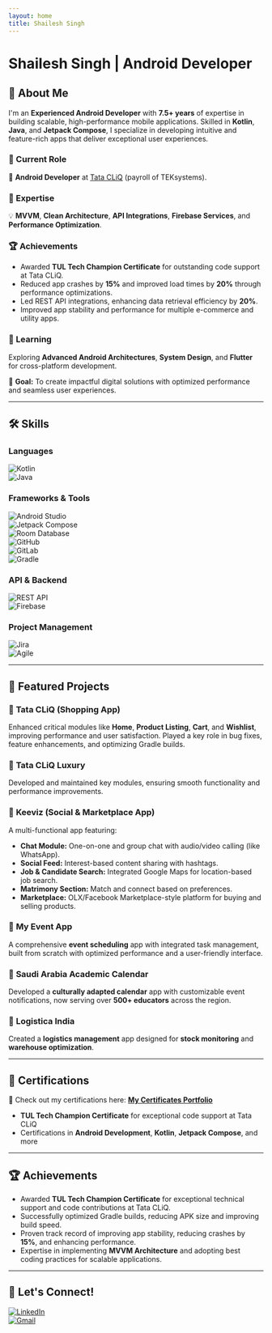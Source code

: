 ```yaml
---
layout: home
title: Shailesh Singh
---
```


# Shailesh Singh | Android Developer

## 🚀 About Me  
I'm an **Experienced Android Developer** with **7.5+ years** of expertise in building scalable, high-performance mobile applications. Skilled in **Kotlin**, **Java**, and **Jetpack Compose**, I specialize in developing intuitive and feature-rich apps that deliver exceptional user experiences.  

### 💼 Current Role  
🔭 **Android Developer** at [Tata CLiQ](https://www.tatacliq.com/) (payroll of TEKsystems).  

### 🧩 Expertise  
💡 **MVVM**, **Clean Architecture**, **API Integrations**, **Firebase Services**, and **Performance Optimization**.  

### 🏆 Achievements  
- Awarded **TUL Tech Champion Certificate** for outstanding code support at Tata CLiQ.  
- Reduced app crashes by **15%** and improved load times by **20%** through performance optimizations.  
- Led REST API integrations, enhancing data retrieval efficiency by **20%**.  
- Improved app stability and performance for multiple e-commerce and utility apps.  

### 🌱 Learning  
Exploring **Advanced Android Architectures**, **System Design**, and **Flutter** for cross-platform development.  

🎯 **Goal:** To create impactful digital solutions with optimized performance and seamless user experiences.  

---

## 🛠️ Skills  

### Languages  
![Kotlin](https://img.shields.io/badge/kotlin-%237F52FF.svg?style=for-the-badge&logo=kotlin&logoColor=white)  
![Java](https://img.shields.io/badge/java-%23ED8B00.svg?style=for-the-badge&logo=openjdk&logoColor=white)  

### Frameworks & Tools  
![Android Studio](https://img.shields.io/badge/android%20studio-346ac1?style=for-the-badge&logo=android%20studio&logoColor=white)  
![Jetpack Compose](https://img.shields.io/badge/jetpack%20compose-009688?style=for-the-badge&logo=android&logoColor=white)  
![Room Database](https://img.shields.io/badge/room%20database-FFD700?style=for-the-badge&logo=sqlite&logoColor=black)  
![GitHub](https://img.shields.io/badge/github-181717.svg?style=for-the-badge&logo=github&logoColor=white)  
![GitLab](https://img.shields.io/badge/gitlab-FC6D26.svg?style=for-the-badge&logo=gitlab&logoColor=white)  
![Gradle](https://img.shields.io/badge/gradle-02303A.svg?style=for-the-badge&logo=gradle&logoColor=white)  

### API & Backend  
![REST API](https://img.shields.io/badge/REST%20API-005571?style=for-the-badge&logo=api&logoColor=white)  
![Firebase](https://img.shields.io/badge/firebase-a08021?style=for-the-badge&logo=firebase&logoColor=ffcd34)  

### Project Management  
![Jira](https://img.shields.io/badge/jira-%230A0FFF.svg?style=for-the-badge&logo=jira&logoColor=white)  
![Agile](https://img.shields.io/badge/Agile%20Development-0052CC?style=for-the-badge)  

---

## 📱 Featured Projects  

### 🔹 **Tata CLiQ (Shopping App)**
Enhanced critical modules like **Home**, **Product Listing**, **Cart**, and **Wishlist**, improving performance and user satisfaction. Played a key role in bug fixes, feature enhancements, and optimizing Gradle builds.  

### 🔹 **Tata CLiQ Luxury**
Developed and maintained key modules, ensuring smooth functionality and performance improvements.  

### 🔹 **Keeviz (Social & Marketplace App)**
A multi-functional app featuring:  
- **Chat Module:** One-on-one and group chat with audio/video calling (like WhatsApp).  
- **Social Feed:** Interest-based content sharing with hashtags.  
- **Job & Candidate Search:** Integrated Google Maps for location-based job search.  
- **Matrimony Section:** Match and connect based on preferences.  
- **Marketplace:** OLX/Facebook Marketplace-style platform for buying and selling products.  

### 🔹 **My Event App**
A comprehensive **event scheduling** app with integrated task management, built from scratch with optimized performance and a user-friendly interface.  

### 🔹 **Saudi Arabia Academic Calendar**
Developed a **culturally adapted calendar** app with customizable event notifications, now serving over **500+ educators** across the region.  

### 🔹 **Logistica India**
Created a **logistics management** app designed for **stock monitoring** and **warehouse optimization**.  

---

## 🏅 Certifications  
📜 Check out my certifications here: [**My Certificates Portfolio**](https://sunny963.github.io/Certificates/)  

- **TUL Tech Champion Certificate** for exceptional code support at Tata CLiQ  
- Certifications in **Android Development**, **Kotlin**, **Jetpack Compose**, and more  

---

## 🏆 Achievements  

- Awarded **TUL Tech Champion Certificate** for exceptional technical support and code contributions at Tata CLiQ.  
- Successfully optimized Gradle builds, reducing APK size and improving build speed.  
- Proven track record of improving app stability, reducing crashes by **15%**, and enhancing performance.  
- Expertise in implementing **MVVM Architecture** and adopting best coding practices for scalable applications.  

---

## 🤝 Let's Connect!  

[![LinkedIn](https://img.shields.io/badge/linkedin-%230077B5.svg?&style=for-the-badge&logo=linkedin&logoColor=white)](https://www.linkedin.com/in/shailesh-singh-8a5108124/)  
[![Gmail](https://img.shields.io/badge/gmail-%23EE0000.svg?&style=for-the-badge&logo=gmail&logoColor=white)](mailto:shailesh2771993@gmail.com)  
